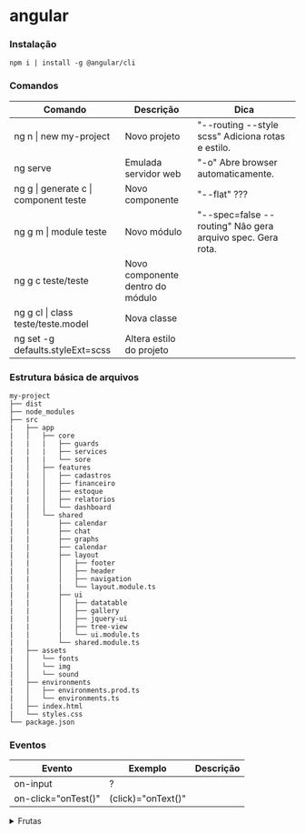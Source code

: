 # angular

### Instalação
```properties
npm i | install -g @angular/cli
```

### Comandos
| Comando | Descrição | Dica |
|--|--|--| 
|ng n \| new my-project | Novo projeto| "--routing --style scss" Adiciona rotas e estilo. |
|ng serve | Emulada servidor web | "-o" Abre browser automaticamente. |
|ng g \| generate c \| component teste | Novo componente | "--flat" ??? |
|ng g m \| module teste | Novo módulo | "--spec=false --routing" Não gera arquivo spec. Gera rota. |
|ng g c teste/teste | Novo componente dentro do módulo |
|ng g cl \| class teste/teste.model | Nova classe |
|ng set -g defaults.styleExt=scss | Altera estilo do projeto |


### Estrutura básica de arquivos
```
my-project
├── dist
├── node_modules
├── src
|   ├── app
|   │   ├── core
|   |   |   ├── guards
|   |   |   ├── services
|   |   |   └── sore
|   │   ├── features
|   |   │   ├── cadastros
|   |   │   ├── financeiro
|   |   │   ├── estoque
|   |   │   ├── relatorios
|   |   │   └── dashboard
|   │   └── shared
|   |       ├── calendar
|   |       ├── chat
|   |       ├── graphs
|   |       ├── calendar
|   |       ├── layout
|   |       │   ├── footer
|   |       │   ├── header
|   |       │   ├── navigation
|   |       |   └── layout.module.ts
|   |       ├── ui
|   |       │   ├── datatable
|   |       │   ├── gallery
|   |       │   ├── jquery-ui
|   |       │   ├── tree-view
|   |       |   └── ui.module.ts
|   |       └── shared.module.ts
|   ├── assets
|   │   └── fonts
|   │   └── img
|   │   └── sound
|   ├── environments
|   │   ├── environments.prod.ts
|   │   └── environments.ts
|   ├── index.html
|   └── styles.css
└── package.json
```

### Eventos
| Evento | Exemplo | Descrição |
|--|--|--| 
| on-input | ? |
| on-click="onTest()" | (click)="onText()"


<details>
  <summary>Frutas</summary>
  - Laranja  
  - Abacaxi  
</details>




